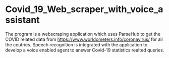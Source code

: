 # Covid_19_Web_scraper_with_voice_assistant
The program is a webscraping application which uses ParseHub to get the COVID related data from https://www.worldometers.info/coronavirus/ for all the coutries. Speech recognition is integrated with the application to develop a voice enabled agent to answer Covid-19 statistics realted queries.
